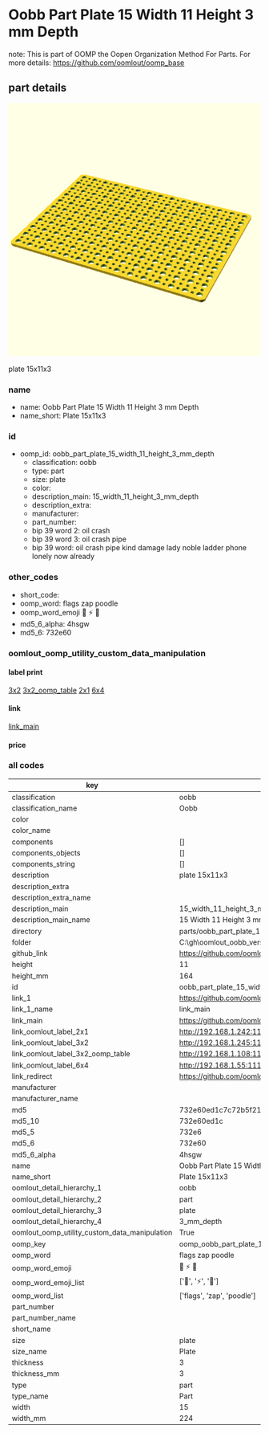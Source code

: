 # Oobb Part Plate 15 Width 11 Height 3 mm Depth  

note: This is part of OOMP the Oopen Organization Method For Parts. For more details: https://github.com/oomlout/oomp_base

##  part details
  

[![](3dpr.png)](3dpr.png)

plate 15x11x3



### name
* name: Oobb Part Plate 15 Width 11 Height 3 mm Depth
* name_short: Plate 15x11x3 
### id
* oomp_id: oobb_part_plate_15_width_11_height_3_mm_depth
  * classification: oobb
  * type: part
  * size: plate
  * color: 
  * description_main: 15_width_11_height_3_mm_depth
  * description_extra: 
  * manufacturer: 
  * part_number: 
  * bip 39 word 2: oil crash
  * bip 39 word 3: oil crash pipe
  * bip 39 word: oil crash pipe kind damage lady noble ladder phone lonely now already

### other_codes
* short_code: 
* oomp_word: flags zap poodle
* oomp_word_emoji :flags: :zap: :poodle:
* md5_6_alpha: 4hsgw
* md5_6: 732e60






### oomlout_oomp_utility_custom_data_manipulation
#### label print
[3x2](http://192.168.1.245:1112/?label=oomp%204hsgw)
[3x2_oomp_table](http://192.168.1.108:1112/?label=oomp%204hsgw)
[2x1](http://192.168.1.242:1112/?label=oomp%204hsgw)
[6x4](http://192.168.1.55:1112/?label=oomp%204hsgw)    

#### link

[link_main](https://github.com/oomlout/oomlout_oobb_version_4_generated_parts/tree/main/navigation_oomp/oobb/part/plate/15_width_11_height_3_mm_depth/part)                              

#### price







### all codes 
| key | value |  
| --- | --- |  
| classification | oobb |  
| classification_name | Oobb |  
| color |  |  
| color_name |  |  
| components | [] |  
| components_objects | [] |  
| components_string | [] |  
| description | plate 15x11x3 |  
| description_extra |  |  
| description_extra_name |  |  
| description_main | 15_width_11_height_3_mm_depth |  
| description_main_name | 15 Width 11 Height 3 mm Depth |  
| directory | parts/oobb_part_plate_15_width_11_height_3_mm_depth |  
| folder | C:\gh\oomlout_oobb_version_4_generated_parts\parts\oobb_part_plate_15_width_11_height_3_mm_depth |  
| github_link | https://github.com/oomlout/oomlout_oomp_part_src/tree/main/parts/oobb_part_plate_15_width_11_height_3_mm_depth |  
| height | 11 |  
| height_mm | 164 |  
| id | oobb_part_plate_15_width_11_height_3_mm_depth |  
| link_1 | https://github.com/oomlout/oomlout_oobb_version_4_generated_parts/tree/main/navigation_oomp/oobb/part/plate/15_width_11_height_3_mm_depth/part |  
| link_1_name | link_main |  
| link_main | https://github.com/oomlout/oomlout_oobb_version_4_generated_parts/tree/main/navigation_oomp/oobb/part/plate/15_width_11_height_3_mm_depth/part |  
| link_oomlout_label_2x1 | http://192.168.1.242:1112/?label=oomp%204hsgw |  
| link_oomlout_label_3x2 | http://192.168.1.245:1112/?label=oomp%204hsgw |  
| link_oomlout_label_3x2_oomp_table | http://192.168.1.108:1112/?label=oomp%204hsgw |  
| link_oomlout_label_6x4 | http://192.168.1.55:1112/?label=oomp%204hsgw |  
| link_redirect | https://github.com/oomlout/oomlout_oobb_version_4_generated_parts/tree/main/parts/oobb_plate_15_11_03 |  
| manufacturer |  |  
| manufacturer_name |  |  
| md5 | 732e60ed1c7c72b5f21b87a94a8c9cce |  
| md5_10 | 732e60ed1c |  
| md5_5 | 732e6 |  
| md5_6 | 732e60 |  
| md5_6_alpha | 4hsgw |  
| name | Oobb Part Plate 15 Width 11 Height 3 mm Depth |  
| name_short | Plate 15x11x3  |  
| oomlout_detail_hierarchy_1 | oobb |  
| oomlout_detail_hierarchy_2 | part |  
| oomlout_detail_hierarchy_3 | plate |  
| oomlout_detail_hierarchy_4 | 3_mm_depth |  
| oomlout_oomp_utility_custom_data_manipulation | True |  
| oomp_key | oomp_oobb_part_plate_15_width_11_height_3_mm_depth |  
| oomp_word | flags zap poodle |  
| oomp_word_emoji | :flags: :zap: :poodle: |  
| oomp_word_emoji_list | [':flags:', ':zap:', ':poodle:'] |  
| oomp_word_list | ['flags', 'zap', 'poodle'] |  
| part_number |  |  
| part_number_name |  |  
| short_name |  |  
| size | plate |  
| size_name | Plate |  
| thickness | 3 |  
| thickness_mm | 3 |  
| type | part |  
| type_name | Part |  
| width | 15 |  
| width_mm | 224 |  
